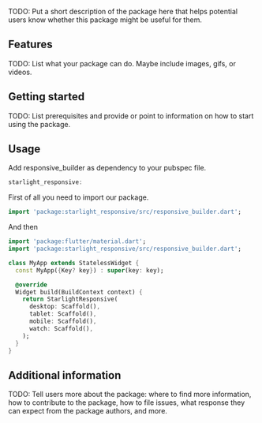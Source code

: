<!-- 
This README describes the package. If you publish this package to pub.dev,
this README's contents appear on the landing page for your package.

For information about how to write a good package README, see the guide for
[writing package pages](https://dart.dev/guides/libraries/writing-package-pages). 

For general information about developing packages, see the Dart guide for
[creating packages](https://dart.dev/guides/libraries/create-library-packages)
and the Flutter guide for
[developing packages and plugins](https://flutter.dev/developing-packages). 
-->

TODO: Put a short description of the package here that helps potential users
know whether this package might be useful for them.

## Features

TODO: List what your package can do. Maybe include images, gifs, or videos.

## Getting started

TODO: List prerequisites and provide or point to information on how to
start using the package.

## Usage

Add responsive_builder as dependency to your pubspec file.

```dart
starlight_responsive:
```

First of all you need to import our package.

```dart
import 'package:starlight_responsive/src/responsive_builder.dart';
```

And then

```dart
import 'package:flutter/material.dart';
import 'package:starlight_responsive/src/responsive_builder.dart';

class MyApp extends StatelessWidget {
  const MyApp({Key? key}) : super(key: key);

  @override
  Widget build(BuildContext context) {
    return StarlightResponsive(
      desktop: Scaffold(),
      tablet: Scaffold(),
      mobile: Scaffold(),
      watch: Scaffold(),
    );
  }
}
```

## Additional information

TODO: Tell users more about the package: where to find more information, how to 
contribute to the package, how to file issues, what response they can expect 
from the package authors, and more.
